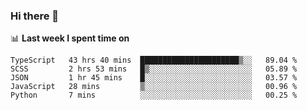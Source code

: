 ### Hi there 👋

<!--
**DBvc/DBvc** is a ✨ _special_ ✨ repository because its `README.md` (this file) appears on your GitHub profile.

Here are some ideas to get you started:

- 🔭 I’m currently working on ...
- 🌱 I’m currently learning ...
- 👯 I’m looking to collaborate on ...
- 🤔 I’m looking for help with ...
- 💬 Ask me about ...
- 📫 How to reach me: ...
- 😄 Pronouns: ...
- ⚡ Fun fact: ...
-->

📊 **Last week I spent time on**
<!--START_SECTION:waka-->
```text
TypeScript   43 hrs 40 mins  ██████████████████████▒░░   89.04 % 
SCSS         2 hrs 53 mins   █▒░░░░░░░░░░░░░░░░░░░░░░░   05.89 % 
JSON         1 hr 45 mins    █░░░░░░░░░░░░░░░░░░░░░░░░   03.57 % 
JavaScript   28 mins         ▒░░░░░░░░░░░░░░░░░░░░░░░░   00.96 % 
Python       7 mins          ░░░░░░░░░░░░░░░░░░░░░░░░░   00.25 % 
```
<!--END_SECTION:waka-->
